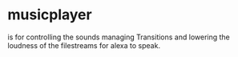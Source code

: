 # musicplayer 
is for controlling the sounds managing
Transitions and lowering the loudness of the filestreams for alexa to speak.
